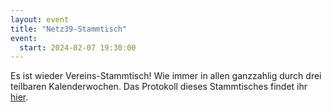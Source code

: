 ```yaml
---
layout: event
title: "Netz39-Stammtisch"
event:
  start: 2024-02-07 19:30:00
---
```


Es ist wieder Vereins-Stammtisch! Wie immer in allen ganzzahlig durch drei teilbaren Kalenderwochen. Das Protokoll dieses Stammtisches findet ihr [hier](https://wiki.netz39.de/stammtisch:2024:2024-02-07).
